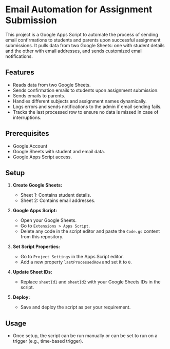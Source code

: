 # Email Automation for Assignment Submission

This project is a Google Apps Script to automate the process of sending email confirmations to students and parents upon successful assignment submissions. It pulls data from two Google Sheets: one with student details and the other with email addresses, and sends customized email notifications.

## Features

- Reads data from two Google Sheets.
- Sends confirmation emails to students upon assignment submission.
- Sends emails to parents.
- Handles different subjects and assignment names dynamically.
- Logs errors and sends notifications to the admin if email sending fails.
- Tracks the last processed row to ensure no data is missed in case of interruptions.

## Prerequisites

- Google Account
- Google Sheets with student and email data.
- Google Apps Script access.

## Setup

1. **Create Google Sheets:**
   - Sheet 1: Contains student details.
   - Sheet 2: Contains email addresses.

2. **Google Apps Script:**
   - Open your Google Sheets.
   - Go to `Extensions > Apps Script`.
   - Delete any code in the script editor and paste the `Code.gs` content from this repository.

3. **Set Script Properties:**
   - Go to `Project Settings` in the Apps Script editor.
   - Add a new property `lastProcessedRow` and set it to `0`.

4. **Update Sheet IDs:**
   - Replace `sheetId1` and `sheetId2` with your Google Sheets IDs in the script.

5. **Deploy:**
   - Save and deploy the script as per your requirement.

## Usage

- Once setup, the script can be run manually or can be set to run on a trigger (e.g., time-based trigger).
